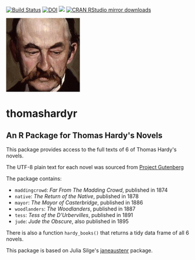 
[![Build Status](https://travis-ci.org/MHenderson/thomashardyr.svg?branch=master)](https://travis-ci.org/MHenderson/thomashardyr) [![DOI](https://zenodo.org/badge/56910697.svg)](https://zenodo.org/badge/latestdoi/56910697) [![](http://www.r-pkg.org/badges/version/thomashardyr)](http://www.r-pkg.org/pkg/thomashardyr) [![CRAN RStudio mirror downloads](http://cranlogs.r-pkg.org/badges/thomashardyr)](http://www.r-pkg.org/pkg/thomashardyr)

![](hardy.jpg)

thomashardyr
============

An R Package for Thomas Hardy's Novels
--------------------------------------

This package provides access to the full texts of 6 of Thomas Hardy's novels.

The UTF-8 plain text for each novel was sourced from [Project Gutenberg](https://www.gutenberg.org/)

The package contains:

-   `maddingcrowd`: *Far From The Madding Crowd*, published in 1874
-   `native`: *The Return of the Native*, published in 1878
-   `mayor`: *The Mayor of Casterbridge*, published in 1886
-   `woodlanders`: *The Woodlanders*, published in 1887
-   `tess`: *Tess of the D'Urbervilles*, published in 1891
-   `jude`: *Jude the Obscure*, also published in 1895

There is also a function `hardy_books()` that returns a tidy data frame of all 6 novels.

This package is based on Julia Silge's [janeaustenr](https://github.com/juliasilge/janeaustenr) package.
